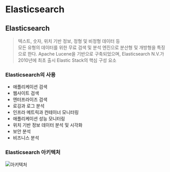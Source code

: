 # Elasticsearch

## Elasticsearch

> 텍스트, 숫자, 위치 기반 정보, 정형 및 비정형 데이터 등  
 모든 유형의 데이터를 위한 무료 검색 및 분석 엔진으로 분산형 및 개방형을 특징으로 한다.
> Apache Lucene을 기반으로 구축되었으며, Elasticsearch N.V.가 2010년에 최초 출시
> Elastic Stack의 핵심 구성 요소

### Elasticsearch의 사용 
- 애플리케이션 검색
- 웹사이트 검색
- 엔터프라이즈 검색
- 로깅과 로그 분석
- 인프라 메트릭과 컨테이너 모니터링
- 애플리케이션 성능 모니터링
- 위치 기반 정보 데이터 분석 및 시각화
- 보안 분석
- 비즈니스 분석

### Elasticsearch 아키텍처

![아키텍처](https://user-images.githubusercontent.com/48544100/155345162-636c815a-0087-4ef4-9f86-be45525952d6.JPG)

